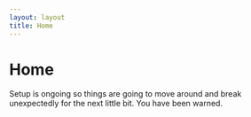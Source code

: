 ```yaml
---
layout: layout
title: Home
---
```


<h1 class="center"> Home </h1>

Setup is ongoing so things are going to move around and break unexpectedly for the next little bit. You have been warned.
